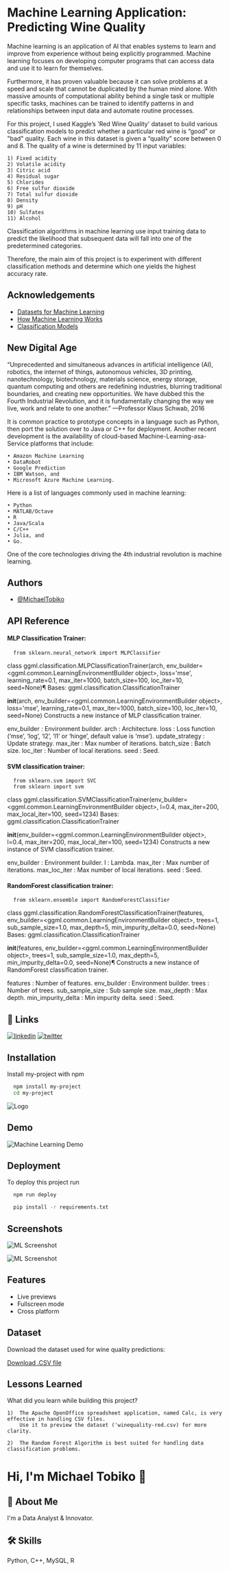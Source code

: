 
# Machine Learning Application: Predicting Wine Quality

Machine learning is an application of AI that enables systems to learn and improve from experience without being explicitly programmed. Machine learning focuses on developing computer programs that can access data and use it to learn for themselves.

Furthermore, it has proven valuable because it can solve problems at a speed and scale that cannot be duplicated by the human mind alone. With massive amounts of computational ability behind a single task or multiple specific tasks, machines can be trained to identify patterns in and relationships between input data and automate routine processes. 

For this project, I used Kaggle’s 'Red Wine Quality' dataset to build various classification models to predict whether a particular red wine is “good" or "bad" quality. Each wine in this dataset is given a “quality” score between 0 and 8. The quality of a wine is determined by 11 input variables:

    1) Fixed acidity
    2) Volatile acidity
    3) Citric acid
    4) Residual sugar
    5) Chlorides
    6) Free sulfur dioxide
    7) Total sulfur dioxide
    8) Density
    9) pH
    10) Sulfates
    11) Alcohol

Classification algorithms in machine learning use input training data to predict the likelihood that subsequent data will fall into one of the predetermined categories.

Therefore, the main aim of this project is to experiment with different classification methods and determine which one yields the highest accuracy rate.

 

## Acknowledgements

 - [Datasets for Machine Learning](https://pub.towardsai.net/best-datasets-for-machine-learning-data-science-computer-vision-nlp-ai-c9541058cf4f)
 - [How Machine Learning Works](https://www.ibm.com/cloud/learn/machine-learning)
 - [Classification Models](https://www.educative.io/blog/scikit-learn-cheat-sheet-classification-regression-methods)

## New Digital Age

“Unprecedented and simultaneous advances in artificial intelligence (AI), robotics,
the internet of things, autonomous vehicles, 3D printing, nanotechnology, biotechnology, materials science, energy storage, quantum computing and others are
redefining industries, blurring traditional boundaries, and creating new opportunities. We have dubbed this the Fourth Industrial Revolution, and it is fundamentally
changing the way we live, work and relate to one another.”
—Professor Klaus Schwab, 2016

It is common practice to prototype concepts in a language such as
Python, then port the solution over to Java or C++ for deployment. Another
recent development is the availability of cloud-based Machine-Learning-asa-Service platforms that include:

    • Amazon Machine Learning
    • DataRobot
    • Google Prediction
    • IBM Watson, and
    • Microsoft Azure Machine Learning.

Here is a list of languages commonly used in machine
learning:

    • Python
    • MATLAB/Octave
    • R
    • Java/Scala
    • C/C++
    • Julia, and
    • Go.

One of the core technologies driving the 4th industrial revolution is
machine learning.
## Authors

- [@MichaelTobiko](https://www.github.com/miketobz)


## API Reference

#### MLP Classification Trainer:

```http
  from sklearn.neural_network import MLPClassifier
```
class ggml.classification.MLPClassificationTrainer(arch, env_builder=<ggml.common.LearningEnvironmentBuilder object>, loss='mse', learning_rate=0.1, max_iter=1000, batch_size=100, loc_iter=10, seed=None)¶
Bases: ggml.classification.ClassificationTrainer

__init__(arch, env_builder=<ggml.common.LearningEnvironmentBuilder object>, loss='mse', learning_rate=0.1, max_iter=1000, batch_size=100, loc_iter=10, seed=None)
Constructs a new instance of MLP classification trainer.

env_builder : Environment builder. arch : Architecture. loss : Loss function (‘mse’, ‘log’, ‘l2’, ‘l1’ or ‘hinge’, default value is ‘mse’). update_strategy : Update strategy. max_iter : Max number of iterations. batch_size : Batch size. loc_iter : Number of local iterations. seed : Seed.


#### SVM classification trainer:

```http
  from sklearn.svm import SVC
  from sklearn import svm
```
class ggml.classification.SVMClassificationTrainer(env_builder=<ggml.common.LearningEnvironmentBuilder object>, l=0.4, max_iter=200, max_local_iter=100, seed=1234)
Bases: ggml.classification.ClassificationTrainer

__init__(env_builder=<ggml.common.LearningEnvironmentBuilder object>, l=0.4, max_iter=200, max_local_iter=100, seed=1234)
Constructs a new instance of SVM classification trainer.

env_builder : Environment builder. l : Lambda. max_iter : Max number of iterations. max_loc_iter : Max number of local iterations. seed : Seed.


#### RandomForest classification trainer:

```http
  from sklearn.ensemble import RandomForestClassifier
```
class ggml.classification.RandomForestClassificationTrainer(features, env_builder=<ggml.common.LearningEnvironmentBuilder object>, trees=1, sub_sample_size=1.0, max_depth=5, min_impurity_delta=0.0, seed=None)
Bases: ggml.classification.ClassificationTrainer

__init__(features, env_builder=<ggml.common.LearningEnvironmentBuilder object>, trees=1, sub_sample_size=1.0, max_depth=5, min_impurity_delta=0.0, seed=None)¶
Constructs a new instance of RandomForest classification trainer.

features : Number of features. env_builder : Environment builder. trees : Number of trees. sub_sample_size : Sub sample size. max_depth : Max depth. min_impurity_delta : Min impurity delta. seed : Seed.


## 🔗 Links

[![linkedin](https://img.shields.io/badge/linkedin-0A66C2?style=for-the-badge&logo=linkedin&logoColor=white)](https://www.linkedin.com/in/michael-tobiko-1563a693)
[![twitter](https://img.shields.io/badge/twitter-1DA1F2?style=for-the-badge&logo=twitter&logoColor=white)](https://twitter.com/MichaelTobiko)


## Installation

Install my-project with npm

```bash
  npm install my-project
  cd my-project
```
    
![Logo](https://img.lovepik.com/element/45007/5094.png_860.png)


## Demo

![Machine Learning Demo](https://images.squarespace-cdn.com/content/v1/5feb53185d3dab691b47361b/1609930650139-9NRI63XUJ29Y7E9LEA9G/12eca-machine-learning.gif?format=1000w)

## Deployment

To deploy this project run

```bash
  npm run deploy
```

```bash
  pip install -r requirements.txt
```
## Screenshots

![ML Screenshot](https://encrypted-tbn0.gstatic.com/images?q=tbn:ANd9GcQUAI8CYSFw1EAyc7Pfst8eOpgnxB-w3BFIxQ&usqp=CAU)

![ML Screenshot](https://serokell.io/files/cr/crlo72ua.22_(2)_(1).jpg)


## Features

- Live previews
- Fullscreen mode
- Cross platform


## Dataset

Download the dataset used for wine quality predictions:

[Download .CSV file](https://archive.ics.uci.edu/ml/machine-learning-databases/wine-quality/)


## Lessons Learned

What did you learn while building this project? 

    1)  The Apache OpenOffice spreadsheet application, named Calc, is very effective in handling CSV files.
        Use it to preview the dataset ('winequality-red.csv) for more clarity.

    2)  The Random Forest Algorithm is best suited for handling data classification problems.


# Hi, I'm Michael Tobiko 👋


## 🚀 About Me
I'm a Data Analyst & Innovator.


## 🛠 Skills
Python, C++, MySQL, R

